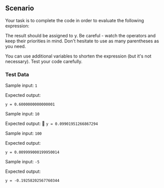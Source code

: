 ## Scenario
Your task is to complete the code in order to evaluate the following expression:


The result should be assigned to y. Be careful - watch the operators and keep their priorities in mind. Don't hesitate to use as many parentheses as you need.

You can use additional variables to shorten the expression (but it's not necessary). Test your code carefully.


### Test Data
Sample input: `1`

Expected output:

`y = 0.6000000000000001`

Sample input: `10`

Expected output:

`y = 0.09901951266867294`

Sample input: `100`

Expected output:

`y = 0.009999000199950014`

Sample input: `-5`

Expected output:

`y = -0.19258202567760344`

